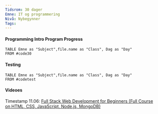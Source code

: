 ```yaml
---
Tidsrom: 30 dager
Emne: IT og programmering
Nivå: Nybegynner
Tags:
---
```


#### Programming Intro Program Progress
```dataview
TABLE Emne as "Subject",file.name as "Class", Dag as "Day"
FROM #code30 
```

#### Testing
```dataview
TABLE Emne as "Subject",file.name as "Class", Dag as "Day"
FROM #codetest 
```

#### Videoes
Timestamp 11.06: [Full Stack Web Development for Beginners (Full Course on HTML, CSS, JavaScript, Node.js, MongoDB)](https://www.youtube.com/watch?v=nu_pCVPKzTk&list=PLWKjhJtqVAbn21gs5UnLhCQ82f923WCgM&index=3)